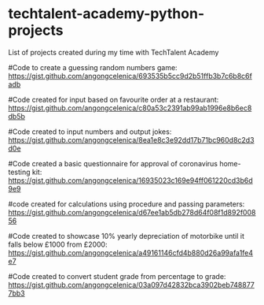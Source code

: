 # techtalent-academy-python-projects
List of projects created during my time with TechTalent Academy

#Code to create a guessing random numbers game:
https://gist.github.com/angongcelenica/693535b5cc9d2b51ffb3b7c6b8c6fadb

#Code created for input based on favourite order at a restaurant:
https://gist.github.com/angongcelenica/c80a53c2391ab99ab1996e8b6ec8db5b

#Code created to input numbers and output jokes:
https://gist.github.com/angongcelenica/8ea1e8c3e92dd17b71bc960d8c2d3d0e

#Code created a basic questionnaire for approval of coronavirus home-testing kit:
https://gist.github.com/angongcelenica/16935023c169e94ff061220cd3b6d9e9

#code created for calculations using procedure and passing parameters:
https://gist.github.com/angongcelenica/d67ee1ab5db278d64f08f1d892f00856

#Code created to showcase 10% yearly depreciation of motorbike until it falls below £1000 from £2000:
https://gist.github.com/angongcelenica/a49161146cfd4b880d26a99afa1fe4e7

#Code created to convert student grade from percentage to grade:
https://gist.github.com/angongcelenica/03a097d42832bca3902beb7488777bb3
